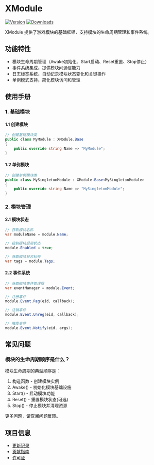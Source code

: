 # XModule

[![Version](https://img.shields.io/npm/v/org.eframework.u3d.msv)](https://www.npmjs.com/package/org.eframework.u3d.msv)
[![Downloads](https://img.shields.io/npm/dm/org.eframework.u3d.msv)](https://www.npmjs.com/package/org.eframework.u3d.msv)  

XModule 提供了游戏模块的基础框架，支持模块的生命周期管理和事件系统。

## 功能特性

- 模块生命周期管理（Awake初始化、Start启动、Reset重置、Stop停止）
- 事件系统集成，提供模块间通信能力
- 日志标签系统，自动记录模块状态变化和关键操作
- 单例模式支持，简化模块访问和管理

## 使用手册

### 1. 基础模块

#### 1.1 创建模块
```csharp
// 创建基础模块类
public class MyModule : XModule.Base
{
    public override string Name => "MyModule";
}
```

#### 1.2 单例模块
```csharp
// 创建单例模块类
public class MySingletonModule : XModule.Base<MySingletonModule> 
{
    public override string Name => "MySingletonModule";
}
```

### 2. 模块管理

#### 2.1 模块状态
```csharp
// 获取模块名称
var moduleName = module.Name;

// 控制模块启用状态
module.Enabled = true;

// 获取模块日志标签
var tags = module.Tags;
```

#### 2.2 事件系统
```csharp
// 获取模块事件管理器
var eventManager = module.Event;

// 注册事件
module.Event.Reg(eid, callback);

// 注销事件
module.Event.Unreg(eid, callback);

// 触发事件
module.Event.Notify(eid, args);
```

## 常见问题

### 模块的生命周期顺序是什么？
模块生命周期的典型顺序是：
1. 构造函数 - 创建模块实例
2. Awake() - 初始化模块基础设施
3. Start() - 启动模块功能
4. Reset() - 重置模块状态(可选)
5. Stop() - 停止模块并清理资源

更多问题，请查阅[问题反馈](../CONTRIBUTING.md#问题反馈)。

## 项目信息

- [更新记录](../CHANGELOG.md)
- [贡献指南](../CONTRIBUTING.md)
- [许可证](../LICENSE.md)
